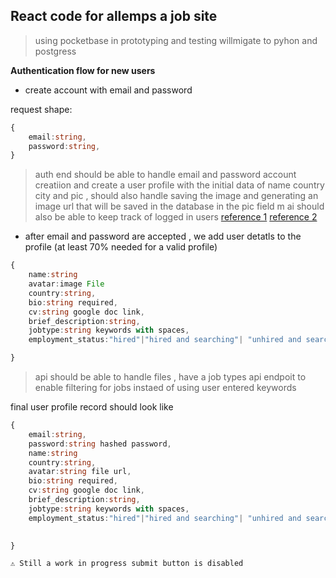 ## React code for allemps a job site

> using pocketbase in prototyping and testing willmigate to pyhon and postgress

**Authentication flow for new users**
- create account with email and password

request shape:
```ts
{
    email:string,
    password:string,
}
```

> auth end should be able to handle email and password account creatiion and create a user profile with the initial data of name country city and pic , should also handle saving the image and generating an image url that will be saved in the database in the pic field m ai should also be able to keep track of logged in users [reference 1](https://stackoverflow.com/questions/69963975/how-to-set-cookie-from-flask-to-reactjs)
[reference 2](https://stackoverflow.com/questions/62473806/how-to-cache-a-variable-with-flask)

- after email and password are accepted , we add user detatls to the profile (at least 70% needed for a valid profile)

```ts
{
    name:string
    avatar:image File
    country:string,
    bio:string required,
    cv:string google doc link,
    brief_description:string,
    jobtype:string keywords with spaces,
    employment_status:"hired"|"hired and searching"| "unhired and searching"

}
```

>api should be able to handle files , have a job types api endpoit to enable filtering for jobs instaed of using user entered keywords

final user profile record should look like
```ts
{
    email:string,
    password:string hashed password,
    name:string
    country:string,
    avatar:string file url,
    bio:string required,
    cv:string google doc link,
    brief_description:string,
    jobtype:string keywords with spaces,
    employment_status:"hired"|"hired and searching"| "unhired and searching",
    

}
```

`⚠️ Still a work in progress submit button is disabled`
